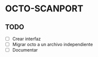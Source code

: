 # OCTO-SCANPORT

## TODO
- [ ] Crear interfaz
- [ ] Migrar octo a un archivo independiente
- [ ] Documentar